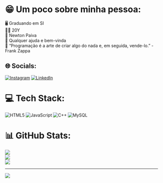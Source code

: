 # 😁 Um poco sobre minha pessoa:
🖥️ Graduando em SI<br>🙋‍♂️ 20Y<br>📘 Newton Paiva<br>🤝 Qualquer ajuda e bem-vinda<br>💬 “Programação é a arte de criar algo do nada e, em seguida, vende-lo.” -Frank Zappa


## 🌐 Socials:
[![Instagram]([https://img.shields.io/badge/Instagram-%23E4405F.svg?logo=Instagram&logoColor=white)](https://instagram.com/https://instagram.com/vinicius_cr09?igshid=NTc4MTIwNjQ2YQ==](https://www.instagram.com/vinicius_cr09/)) [![LinkedIn]([https://img.shields.io/badge/LinkedIn-%230077B5.svg?logo=linkedin&logoColor=white)](https://linkedin.com/in/www.linkedin.com/in/vinicius-alves-6a7366217](https://www.linkedin.com/in/vinicius-alves-6a7366217/)) 

# 💻 Tech Stack:
![HTML5](https://img.shields.io/badge/html5-%23E34F26.svg?style=for-the-badge&logo=html5&logoColor=white) ![JavaScript](https://img.shields.io/badge/javascript-%23323330.svg?style=for-the-badge&logo=javascript&logoColor=%23F7DF1E) ![C++](https://img.shields.io/badge/c++-%2300599C.svg?style=for-the-badge&logo=c%2B%2B&logoColor=white) ![MySQL](https://img.shields.io/badge/mysql-%2300f.svg?style=for-the-badge&logo=mysql&logoColor=white)
# 📊 GitHub Stats:
![](https://github-readme-stats.vercel.app/api?username=Viniciusalvescr&theme=dark&hide_border=false&include_all_commits=false&count_private=false)<br/>
![](https://github-readme-streak-stats.herokuapp.com/?user=Viniciusalvescr&theme=dark&hide_border=false)<br/>
![](https://github-readme-stats.vercel.app/api/top-langs/?username=Viniciusalvescr&theme=dark&hide_border=false&include_all_commits=false&count_private=false&layout=compact)

---
[![](https://visitcount.itsvg.in/api?id=Viniciusalvescr&icon=5&color=12)](https://visitcount.itsvg.in)

<!-- Proudly created with GPRM ( https://gprm.itsvg.in ) -->
